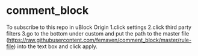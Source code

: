 # comment_block
To subscribe to this repo in uBlock Origin
1.click settings
2.click third party filters
3.go to the bottom under custom and put the path to the master file (https://raw.githubusercontent.com/femaven/comment_block/master/rule-file) into the text box and click apply.  
